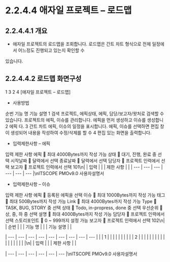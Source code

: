 # 2.2.4.4 애자일 프로젝트 – 로드맵



## 2.2.4.4.1 개요

- 애자일 프로젝트의 로드맵을 조회합니다. 로드맵은 간트 차트 형식으로 전체 일정에서 어느정도 진행되고 있는지 확인할 수

있습니다.

## 2.2.4.4.2 로드맵 화면구성

1
3
2
4
[애자일 프로젝트 – 로드맵]

- 사용방법

순번 기능 명 기능 설명
1 검색 프로젝트, 에픽상태, 에픽, 담당/보고자/왓처로 검색할 수 있습니다.
프로젝트의 에픽, 이슈를 관리합니다. 에픽을 먼저 생성하고 이슈를 생성합니
2 에픽
다.
3 간트 차트 에픽, 이슈의 일정을 표시합니다.
에픽, 이슈를 선택하면 편집 창이 생성되어 내용을 작성하여 수정/삭제를 할 수
4 편집
있는 화면을 출력합니다.

- 입력제한사항 – 에픽

입력 제한 사항
에픽  최대 4000Bytes까지 작성 가능
상태  대기, 진행, 완료 중 선택
시작날짜  달력에서 선택
종료날짜  달력에서 선택
담당자  프로젝트 인력에서 선택
보고자  프로젝트 인력에서 선택
101\n|  | 입력 |  |  | 제한 사항 |  |
| --- | --- | --- | --- | --- | --- |\nITSCOPE PMOv9.0 사용자설명서

- 입력제한사항 – 이슈

입력 제한 사항
에픽  등록된 에픽을 선택
이슈  최대 1000Bytes까지 작성 가능
태그  최대 500Bytes까지 작성 가능
Link  최대 4000Bytes까지 작성 가능
Type  TASK, BUG, STORY 중 선택
상태  Todo, in-propress, done 중 선택
우선순위  상, 중, 하 중 선택
설명  최대 4000Bytes까지 작성 가능
담당자  프로젝트 인력에서 선택
스토리포인트  0 ~ 999까지 설정 가능
보고자  프로젝트 인력에서 선택
102\n|  | 순번 |  |  | 기능 명 |  |  | 기능 설명 |  |

| --- | --- | --- | --- | --- | --- | --- | --- | --- |
|  | 1 |  |  |  |  |  |  |  |
|  | 2 |  |  |  |  |  |  |  |
|  |  |  |  |  |  |  |  |  |\n|  | 입력 |  |  | 제한 사항 |  |

| --- | --- | --- | --- | --- | --- |\nITSCOPE PMOv9.0 사용자설명서

